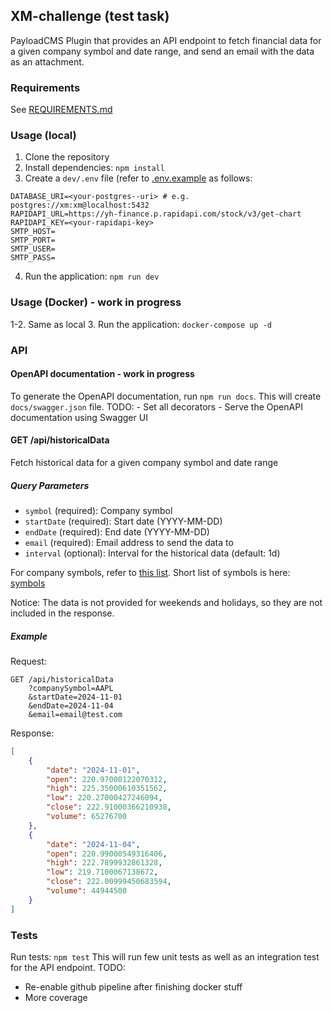## XM-challenge (test task)

PayloadCMS Plugin that provides an API endpoint to fetch financial data for a given company symbol and date range, and send an email with the data as an attachment. 
 
### Requirements
See [REQUIREMENTS.md](REQUIREMENTS.md)

### Usage (local)
1. Clone the repository
2. Install dependencies: `npm install`
3. Create a `dev/.env` file (refer to [.env.example](.env.example) as follows:
```
DATABASE_URI=<your-postgres--uri> # e.g. postgres://xm:xm@localhost:5432
RAPIDAPI_URL=https://yh-finance.p.rapidapi.com/stock/v3/get-chart
RAPIDAPI_KEY=<your-rapidapi-key>
SMTP_HOST=
SMTP_PORT=
SMTP_USER=
SMTP_PASS=
```
4. Run the application: `npm run dev`

### Usage (Docker) - work in progress
1-2. Same as local
3. Run the application: `docker-compose up -d`

### API

#### OpenAPI documentation - work in progress 
To generate the OpenAPI documentation, run `npm run docs`.
This will create `docs/swagger.json` file.
TODO:
    - Set all decorators
    - Serve the OpenAPI documentation using Swagger UI

#### GET /api/historicalData
Fetch historical data for a given company symbol and date range

##### Query Parameters
- `symbol` (required): Company symbol
- `startDate` (required): Start date (YYYY-MM-DD)
- `endDate` (required): End date (YYYY-MM-DD)
- `email` (required): Email address to send the data to
- `interval` (optional): Interval for the historical data (default: 1d)

For company symbols, refer to [this list](https://pkgstore.datahub.io/core/nasdaq-listings/nasdaq-listed_json/data/a5bc7580d6176d60ac0b2142ca8d7df6/nasdaq-listed_json.json).
Short list of symbols is here: [symbols](/src/validators/validSymbols.json)

Notice: The data is not provided for weekends and holidays, so they are not included in the response.

##### Example
Request:
```
GET /api/historicalData
    ?companySymbol=AAPL
    &startDate=2024-11-01
    &endDate=2024-11-04
    &email=email@test.com
```
Response:
```json
[
    {
        "date": "2024-11-01",
        "open": 220.97000122070312,
        "high": 225.35000610351562,
        "low": 220.27000427246094,
        "close": 222.91000366210938,
        "volume": 65276700
    },
    {
        "date": "2024-11-04",
        "open": 220.99000549316406,
        "high": 222.7899932861328,
        "low": 219.7100067138672,
        "close": 222.00999450683594,
        "volume": 44944500
    }
]
```

### Tests
Run tests: `npm test`
This will run few unit tests as well as an integration test for the API endpoint.
TODO:
- Re-enable github pipeline after finishing docker stuff
- More coverage
